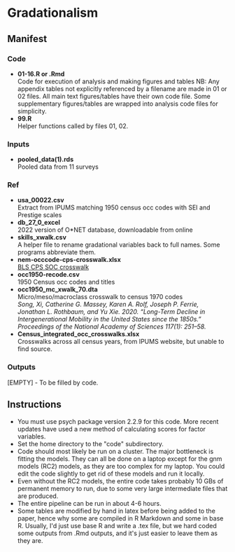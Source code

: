 # Gradationalism

## Manifest

### Code
- **01-16.R or .Rmd**  
  Code for execution of analysis and making figures and tables
  NB: Any appendix tables not explicitly referenced by a filename are made in 01 or 02 files. All main text figures/tables have their own code file. Some supplementary figures/tables are wrapped into analysis code files for simplicity.
- **99.R**  
  Helper functions called by files 01, 02. 

### Inputs
- **pooled_data(1).rds**  
  Pooled data from 11 surveys

### Ref
- **usa_00022.csv**  
  Extract from IPUMS matching 1950 census occ codes with SEI and Prestige scales
- **db_27_0_excel**  
  2022 version of O*NET database, downloadable from online
- **skills_xwalk.csv**  
  A helper file to rename gradational variables back to full names. Some programs abbreviate them.
- **nem-occcode-cps-crosswalk.xlsx**  
  [BLS CPS SOC crosswalk](https://www.bls.gov/emp/documentation/crosswalks.htm)
- **occ1950-recode.csv**  
  1950 Census occ codes and titles
- **occ1950_mc_xwalk_70.dta**  
  Micro/meso/macroclass crosswalk to census 1970 codes  
  _Song, Xi, Catherine G. Massey, Karen A. Rolf, Joseph P. Ferrie, Jonathan L. Rothbaum, and Yu Xie. 2020. “Long-Term Decline in Intergenerational Mobility in the United States since the 1850s.” Proceedings of the National Academy of Sciences 117(1): 251–58._
- **Census_integrated_occ_crosswalks.xlsx**  
  Crosswalks across all census years, from IPUMS website, but unable to find source.

### Outputs
[EMPTY] - To be filled by code.


## Instructions

- You must use psych package version 2.2.9 for this code. More recent updates have used a new method of calculating scores for factor variables.
- Set the home directory to the "code" subdirectory. 
- Code should most likely be run on a cluster. The major bottleneck is fitting the models. They can all be done on a laptop except for the gnm models (RC2) models, as they are too complex for my laptop. You could edit the code slightly to get rid of these models and run it locally. 
- Even without the RC2 models, the entire code takes probably 10 GBs of permanent memory to run, due to some very large intermediate files that are produced. 
- The entire pipeline can be run in about 4-6 hours. 
- Some tables are modified by hand in latex before being added to the paper, hence why some are compiled in R Markdown and some in base R. Usually, I'd just use base R and write a .tex file, but we hard coded some outputs from .Rmd outputs, and it's just easier to leave them as they are. 